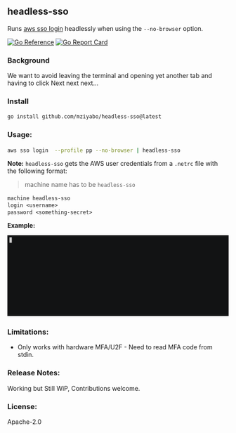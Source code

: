 ## headless-sso
Runs [aws sso login]() headlessly when using the `--no-browser` option.

[![Go Reference](https://pkg.go.dev/badge/github.com/mziyabo/headless-sso.svg)](https://pkg.go.dev/github.com/mziyabo/headless-sso) [![Go Report Card](https://goreportcard.com/badge/github.com/mziyabo/headless-sso)](https://goreportcard.com/report/github.com/mziyabo/headless-sso) 

### Background

We want to avoid leaving the terminal and opening yet another tab and having to click Next next next...

### Install

```bash
go install github.com/mziyabo/headless-sso@latest
```

### Usage:

``` bash
aws sso login  --profile pp --no-browser | headless-sso
```


**Note:** `headless-sso` gets the AWS user credentials from a `.netrc` file with the following format:
 > machine name has to be `headless-sso`

```
machine headless-sso
login <username>
password <something-secret>
```
**Example:**

![headless-sso demo](./docs/demo.gif)

### Limitations:
- Only works with hardware MFA/U2F - Need to read MFA code from stdin.

### Release Notes:
Working but Still WiP, Contributions welcome.

### License:
Apache-2.0